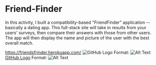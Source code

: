 # Friend-Finder

In this activity, I built a compatibility-based "FriendFinder" application -- basically a dating app. This full-stack site will take in results from your users' surveys, then compare their answers with those from other users. The app will then display the name and picture of the user with the best overall match.

https://friendsfrinder.herokuapp.com/
 ![GitHub Logo](/images/1.png)
Format: ![Alt Text](url)
[GitHub Logo](/images/2.png)
Format: ![Alt Text](url)
